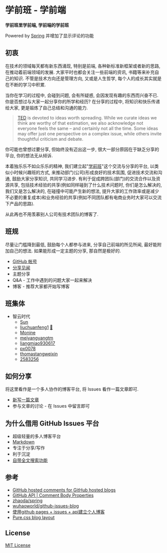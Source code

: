 # 学前班 - 学前端

**学前班里学前端, 学前端的学前班**

Powered by [Spring](https://github.com/zhaoda/spring) 并增加了显示评论的功能

## 初衷

在技术的领域每天都有新东西涌现, 特别是前端, 各种新标准新框架或者新的思路, 在推动着前端领域的发展. 大家平时也都会关注一些前端的资讯, 书籍等来补充自己的知识. 不管是技术方向还是管理方向, 又或是人生哲学, 每个人的成长其实就是在不断的学习中积累.

当你在学习的过程中, 会碰到问题, 会有所疑惑, 会因发现有趣的东西而兴奋不已. 你是否想过与大家一起分享你的所学和经历? 在分享的过程中, 将知识和快乐传递给大家, 更是锻炼了自己总结和沟通的能力.

> [TED](http://www.ted.com/pages/what-s-your-asterisk) is devoted to ideas worth spreading. While we curate ideas we think are worthy of that estimation, we also acknowledge not everyone feels the same – and certainly not all the time. Some ideas may offer just one perspective on a complex issue, while others invite thoughtful criticism and debate.

你可能也曾想过要分享, 但始终没有迈出这一步, 很大一部分原因在于缺乏分享的平台, 你的想法无从倾诉.

本着独乐乐不如众乐乐的精神, 我们建立起"[学前班](http://f2e-journey.github.io/xueqianban/)"这个交流与分享的平台, 以类似小时候兴趣班的方式, 来推动部门(公司)形成良好的技术氛围, 促进技术交流和沟通, 鼓励大家分享知识, 共同学习进步. 有利于促成跨团队(部门)的交流合作以及资源共享, 包括技术经验的共享(例如同样碰到了什么技术问题时, 你们是怎么解决的, 我们又是怎么解决的, 在碰撞中可能产生新的想法, 提升大家的工作效率或是减少不必要的重复成本)和业务经验的共享(例如不同团队都有电商业务时大家可以交流下产品的思路).

从此再也不用羡慕别人公司有技术团队的博客了.

## 班规

尽量让门槛降到最低, 鼓励每个人都参与进来, 分享自己前端的所见所闻, 最好能附加自己的想法. 如果能形成一定主题的分享, 那自然是极好的.

* [GitHub 帐号](https://github.com/join?source=header-home)
* [分享见闻](https://github.com/f2e-journey/xueqianban/issues/new)
* 主题分享
* Q&A - 工作中遇到的问题大家一起来解决
* 博客 - 推荐大家都开始写博客

## 班集体

* 智云时代
  - [Sun](https://github.com/ufologist "sj")
  - [liuchuanfeng1](https://github.com/liuchuanfeng1 "gx") [:bouquet:](http://www.emoji-cheat-sheet.com/)
  - [Monine](https://github.com/Monine "zx")
  - [meiyangyangtm](https://github.com/meiyangyangtm "tm")
  - [liangmiao930617](https://github.com/liangmiao930617 "lm")
  - [px0078](https://github.com/px0078 "px")
  - [thomastangweixin](https://github.com/tangweixin "twx")
  - [2583256](https://github.com/2583256 "yx")

## 如何分享

将这里看作是一个多人协作的博客平台, 将 Issues 看作一篇文章即可.

* [新写一篇文章](https://github.com/f2e-journey/xueqianban/issues/new)
* 参与文章的讨论 - 在 Issues 中留言即可

## 为什么借用 GitHub Issues 平台

* 超级轻量的多人博客平台
* [Markdown](https://guides.github.com/features/mastering-markdown/)
* 专注于分享/写作
* 利于沉淀
* [自带全文搜索功能](https://help.github.com/articles/searching-issues/)

## 参考
* [GitHub hosted comments for GitHub hosted blogs](http://ivanzuzak.info/2011/02/18/github-hosted-comments-for-github-hosted-blogs.html)
* [GitHub API | Comment Body Properties](https://developer.github.com/v3/media/#comment-body-properties)
* [zhaoda/spring](https://github.com/zhaoda/spring)
* [wuhaoworld/github-issues-blog](https://github.com/wuhaoworld/github-issues-blog)
* [使用github pages + issues + api建立个人博客](http://blog.csdn.net/ebay/article/details/44492009)
* [Pure.css blog layout](http://purecss.io/layouts/blog/)

## License

[MIT License](https://raw.githubusercontent.com/zhaoda/spring/master/LICENSE "MIT License")
